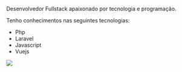 <p align="left">
  Desenvolvedor Fullstack apaixonado por tecnologia e programação. 

  Tenho conhecimentos nas seguintes tecnologias:
  - Php
  - Laravel
  - Javascript
  - Vuejs
</p>

<p align="left">
  <a href="https://www.linkedin.com/in/carlos-eduardo-alves-viana" alt="Linkedin">
  <img src="https://img.shields.io/badge/-Linkedin-0e76a8?style=flat-square&logo=Linkedin&logoColor=white&link=https://www.linkedin.com/in/carlos-eduardo-alves-viana/" />
  </a>
</p>
